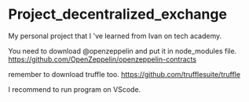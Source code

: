 # Project_decentralized_exchange
My personal project that I 've learned from Ivan on tech academy.

You need to download @openzeppelin and put it in node_modules file.
https://github.com/OpenZeppelin/openzeppelin-contracts

remember to download truffle too.
https://github.com/trufflesuite/truffle

I recommend to run program on VScode.
